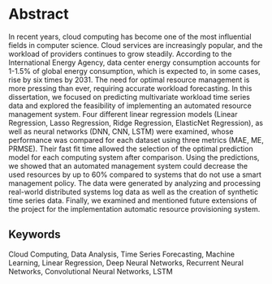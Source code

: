 # Abstract

In recent years, cloud computing has become one of the most influential fields in computer science. Cloud services are increasingly popular, and the workload of providers continues to grow steadily. According to the International Energy Agency, data center energy consumption accounts for 1-1.5% of global energy consumption, which is expected to, in some cases, rise by six times by 2031. The need for optimal resource management is more pressing than ever, requiring accurate workload forecasting. In this dissertation, we focused on predicting multivariate workload time series data and explored the feasibility of implementing an automated resource management system. Four different linear regression models (Linear Regression, Lasso Regression, Ridge Regression, ElasticNet Regression), as well as neural networks (DNN, CNN, LSTM) were examined, whose performance was compared for each dataset using three metrics (MAE, ME, PRMSE). Their fast fit time allowed the selection of the optimal prediction model for each computing system after comparison. Using the predictions, we showed that an automated management system could decrease the used resources by up to 60% compared to systems that do not use a smart management policy. The data were generated by analyzing and processing real-world distributed systems log data as well as the creation of synthetic time series data. Finally, we examined and mentioned future extensions of the project for the implementation automatic resource provisioning system.


## Keywords
Cloud Computing, Data Analysis, Time Series Forecasting, Machine Learning, Linear Regression, Deep Neural Networks, Recurrent Neural Networks, Convolutional Neural Networks, LSTM
